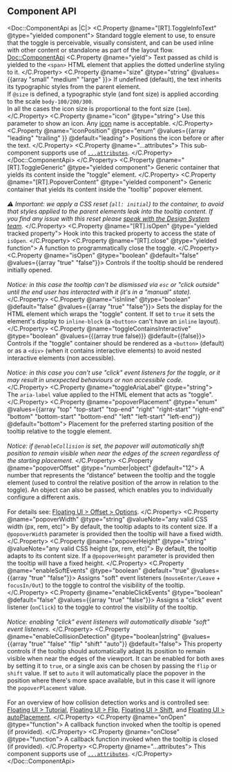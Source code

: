 ## Component API

<Doc::ComponentApi as |C|>
  <C.Property @name="[RT].ToggleInfoText" @type="yielded component">
    Standard toggle element to use, to ensure that the toggle is perceivable, visually consistent, and can be used inline with other content or standalone as part of the layout flow.
    <Doc::ComponentApi>
      <C.Property @name="yield">
        Text passed as child is yielded to the `<span>` HTML element that applies the dotted underline styling to it.
      </C.Property>
      <C.Property @name="size" @type="string" @values={{array "small" "medium" "large" }}>
        If undefined (default), the text inherits its typographic styles from the parent element.
        <br />
        If `@size` is defined, a typographic style (and font size) is applied  according to the scale `body-100/200/300`.
        <br />
        In all the cases the icon size is proportional to the font size (`1em`).
      </C.Property>
      <C.Property @name="icon" @type="string">
        Use this parameter to show an icon. Any [icon](/icons/library) name is acceptable.
      </C.Property>
      <C.Property @name="iconPosition" @type="enum" @values={{array "leading" "trailing" }} @default="leading">
        Positions the icon before or after the text.
      </C.Property>
      <C.Property @name="...attributes">
        This sub-component supports use of [`...attributes`](https://guides.emberjs.com/release/in-depth-topics/patterns-for-components/#toc_attribute-ordering).
      </C.Property>
    </Doc::ComponentApi>
  </C.Property>
  <C.Property @name="[RT].ToggleGeneric" @type="yielded component">
    Generic container that yields its content inside the "toggle" element.
  </C.Property>
  <C.Property @name="[RT].PopoverContent" @type="yielded component">
    Generic container that yields its content inside the "tooltip" popover element.
    <br />
    <br />
    _⚠️ Important: we apply a CSS reset (`all: initial`) to the container, to avoid that styles applied to the parent elements leak into the tooltip content. If you find any issue with this reset please [speak with the Design System team](/about/support)._
  </C.Property>
  <C.Property @name="[RT].isOpen" @type="yielded tracked property">
    Hook into this tracked property to access the state of `isOpen`.
  </C.Property>
  <C.Property @name="[RT].close" @type="yielded function">
    A function to programmatically close the toggle.
  </C.Property>
  <C.Property @name="isOpen" @type="boolean" @default="false" @values={{array "true" "false"}}>
    Controls if the tooltip should be rendered initially opened.
    <br />
    <br />
    _Notice: in this case the tooltip can't be dismissed via `esc` or "click outside" until the end user has interacted with it (it's in a "manual" state)._
  </C.Property>
  <C.Property @name="isInline" @type="boolean" @default="false" @values={{array "true" "false"}}>
    Sets the display for the HTML element which wraps the "toggle" content. If set to `true` it sets the element's display to `inline-block` (a `<button>` can't have an `inline` layout).
  </C.Property>
  <C.Property @name="toggleContainsInteractive" @type="boolean" @values={{(array true false)}} @default={{false}}>
    Controls if the "toggle" container should be rendered as a `<button>` (default) or as a `<div>` (when it contains interactive elements) to avoid nested interactive elements (non accessible).
    <br />
    <br />
    _Notice: in this case you can't use "click" event listeners for the toggle, or it may result in unexpected behaviours or non accessible code._
  </C.Property>
  <C.Property @name="toggleAriaLabel" @type="string">
    The `aria-label` value applied to the HTML element that acts as "toggle".
  </C.Property>
  <C.Property @name="popoverPlacement" @type="enum" @values={{array "top" "top-start" "top-end" "right" "right-start" "right-end" "bottom" "bottom-start" "bottom-end" "left" "left-start" "left-end"}} @default="bottom">
    Placement for the preferred starting position of the tooltip relative to the toggle element.
    <br />
    <br />
    _Notice: if `@enableCollision` is set, the popover will automatically shift position to remain visible when near the edges of the screen regardless of the starting placement._
  </C.Property>
  <C.Property @name="popoverOffset" @type="number|object" @default="12">
    A number that represents the “distance” between the tooltip and the toggle element (used to control the relative position of the arrow in relation to the toggle). An object can also be passed, which enables you to individually configure a different axis.
    <br />
    <br />
    For details see: [Floating UI > Offset > Options](https://floating-ui.com/docs/offset#options).
  </C.Property>
  <C.Property @name="popoverWidth" @type="string" @valueNote="any valid CSS width (px, rem, etc)">
    By default, the tooltip adapts to its content size. If a `@popoverWidth` parameter is provided then the tooltip will have a fixed width.
  </C.Property>
  <C.Property @name="popoverHeight" @type="string" @valueNote="any valid CSS height (px, rem, etc)">
    By default, the tooltip adapts to its content size. If a `@popoverHeight` parameter is provided then the tooltip will have a fixed height.
  </C.Property>
  <C.Property @name="enableSoftEvents" @type="boolean" @default="true" @values={{array "true" "false"}}>
    Assigns "soft" event listeners (`mouseEnter/Leave` + `focusIn/Out`) to the toggle to control the visibility of the tooltip.
  </C.Property>
  <C.Property @name="enableClickEvents" @type="boolean" @default="false" @values={{array "true" "false"}}>
    Assigns a "click" event listener (`onClick`) to the toggle to control the visibility of the tooltip.
    <br />
    <br />
    _Notice: enabling "click" event listeners will automatically disable "soft" event listeners._
  </C.Property>
  <C.Property @name="enableCollisionDetection" @type="boolean|string" @values={{array "true" "false" "flip" "shift" "auto"}} @default="false">
    This property controls if the tooltip should automatically adapt its position to remain visible when near the edges of the viewport. It can be enabled for both axes by setting it to `true`, or a single axis can be chosen by passing the `flip` or `shift` value. If set to `auto` it will automatically place the popover in the position where there's more space available, but in this case it will ignore the `popoverPlacement` value.
    <br />
    <br />
    For an overview of how collision detection works and is controlled see: [Floating UI > Tutorial](https://floating-ui.com/docs/tutorial), [Floating UI > Flip](https://floating-ui.com/docs/flip), [Floating UI > Shift](https://floating-ui.com/docs/shift), and [Floating UI > autoPlacement](https://floating-ui.com/docs/autoPlacement).
  </C.Property>
  <C.Property @name="onOpen" @type="function">
    A callback function invoked when the tooltip is opened (if provided).
  </C.Property>
  <C.Property @name="onClose" @type="function">
    A callback function invoked when the tooltip is closed (if provided).
  </C.Property>
  <C.Property @name="...attributes">
    This component supports use of [`...attributes`](https://guides.emberjs.com/release/in-depth-topics/patterns-for-components/#toc_attribute-ordering).
  </C.Property>
</Doc::ComponentApi>
